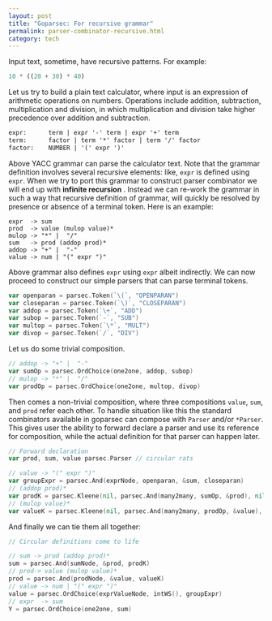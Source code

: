 ```yaml
---
layout: post
title: "Goparsec: For recursive grammar"
permalink: parser-combinator-recursive.html
category: tech
---
```


Input text, sometime, have recursive patterns. For example:

```python
10 * ((20 + 30) * 40)
```

Let us try to build a plain text calculator, where input is an expression of
arithmetic operations on numbers. Operations include addition, subtraction,
multiplication and division, in which multiplication and division take higher
precedence over addition and subtraction.

```yacc
expr:      term | expr '-' term | expr '+' term
term:      factor | term '*' factor | term '/' factor
factor:    NUMBER | '(' expr ')'
```

Above YACC grammar can parse the calculator text. Note that the grammar
definition involves several recursive elements: like, `expr` is defined
using `expr`. When we try to port this grammar to construct parser combinator
we will end up with **infinite recursion** . Instead we can re-work the grammar
in such a way that recursive definition of grammar, will quickly be resolved
by presence or absence of a terminal token. Here is an example:

```text
expr  -> sum
prod  -> value (mulop value)*
mulop -> "*" |  "/"
sum   -> prod (addop prod)*
addop -> "+" |  "-"
value -> num | "(" expr ")"
```

Above grammar also defines `expr` using `expr` albeit indirectly. We can
now proceed to construct our simple parsers that can parse terminal tokens.

```go
var openparan = parsec.Token(`\(`, "OPENPARAN")
var closeparan = parsec.Token(`\)`, "CLOSEPARAN")
var addop = parsec.Token(`\+`, "ADD")
var subop = parsec.Token(`-`, "SUB")
var multop = parsec.Token(`\*`, "MULT")
var divop = parsec.Token(`/`, "DIV")
```

Let us do some trivial composition.

```go
// addop -> "+" |  "-"
var sumOp = parsec.OrdChoice(one2one, addop, subop)
// mulop -> "*" |  "/"
var prodOp = parsec.OrdChoice(one2one, multop, divop)
```

Then comes a non-trivial composition, where three compositions `value`,
`sum`, and `prod` refer each other. To handle situation like this
the standard combinators available in goparsec can compose with `Parser`
and/or `*Parser`. This gives user the ability to forward declare
a parser and use its reference for composition, while the actual definition
for that parser can happen later.

```go
// Forward declaration
var prod, sum, value parsec.Parser // circular rats

// value -> "(" expr ")"
var groupExpr = parsec.And(exprNode, openparan, &sum, closeparan)
// (addop prod)*
var prodK = parsec.Kleene(nil, parsec.And(many2many, sumOp, &prod), nil)
// (mulop value)*
var valueK = parsec.Kleene(nil, parsec.And(many2many, prodOp, &value), nil)
```

And finally we can tie them all together:

```go
// Circular definitions come to life

// sum -> prod (addop prod)*
sum = parsec.And(sumNode, &prod, prodK)
// prod-> value (mulop value)*
prod = parsec.And(prodNode, &value, valueK)
// value -> num | "(" expr ")"
value = parsec.OrdChoice(exprValueNode, intWS(), groupExpr)
// expr  -> sum
Y = parsec.OrdChoice(one2one, sum)
```
